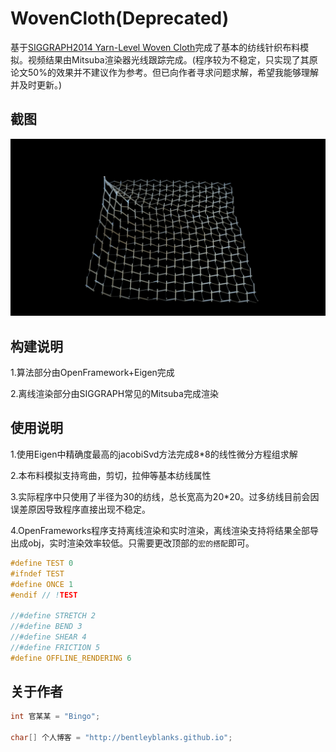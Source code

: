 # WovenCloth(Deprecated)
基于[SIGGRAPH2014 Yarn-Level Woven Cloth](http://dl.acm.org/citation.cfm?doid=2661229.2661279)完成了基本的纺线针织布料模拟。视频结果由Mitsuba渲染器光线跟踪完成。(程序较为不稳定，只实现了其原论文50%的效果并不建议作为参考。但已向作者寻求问题求解，希望我能够理解并及时更新。)

## 截图
![screenshot](https://github.com/BentleyBlanks/WovenCloth/blob/master/screenshot/1.png)

## 构建说明
1.算法部分由OpenFramework+Eigen完成

2.离线渲染部分由SIGGRAPH常见的Mitsuba完成渲染

## 使用说明
1.使用Eigen中精确度最高的jacobiSvd方法完成8*8的线性微分方程组求解

2.本布料模拟支持弯曲，剪切，拉伸等基本纺线属性

3.实际程序中只使用了半径为30的纺线，总长宽高为20*20。过多纺线目前会因误差原因导致程序直接出现不稳定。

4.OpenFrameworks程序支持离线渲染和实时渲染，离线渲染支持将结果全部导出成obj，实时渲染效率较低。只需要更改顶部的```宏的搭配```即可。
```cpp
#define TEST 0
#ifndef TEST
#define ONCE 1
#endif // !TEST

//#define STRETCH 2
//#define BEND 3
//#define SHEAR 4
//#define FRICTION 5
#define OFFLINE_RENDERING 6
```

## 关于作者

```cpp
int 官某某 = "Bingo";

char[] 个人博客 = "http://bentleyblanks.github.io";
```


